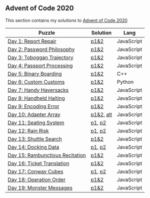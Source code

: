 ## Advent of Code 2020
This section contains my solutions to [Advent of Code 2020](https://adventofcode.com/2020)

| Puzzle | Solution | Lang |
|--|--|--|
| [Day 1: Report Repair](https://adventofcode.com/2020/day/1) | [p1&2](Day1.js) | JavaScript |
| [Day 2: Password Philosophy](https://adventofcode.com/2020/day/2) | [p1&2](Day2.js) | JavaScript |
| [Day 3: Toboggan Trajectory](https://adventofcode.com/2020/day/3) | [p1&2](Day3.js) | JavaScript |
| [Day 4: Passport Processing](https://adventofcode.com/2020/day/4) | [p1&2](Day4.js) | JavaScript |
| [Day 5: Binary Boarding](https://adventofcode.com/2020/day/5) | [p1&2](Day5.cpp) | C++ |
| [Day 6: Custom Customs](https://adventofcode.com/2020/day/6) | [p1&2](Day6.py) | Python |
| [Day 7: Handy Haversacks](https://adventofcode.com/2020/day/7) | [p1&2](Day7.js) | JavaScript |
| [Day 8: Handheld Halting](https://adventofcode.com/2020/day/8) | [p1&2](Day8.js) | JavaScript |
| [Day 9: Encoding Error](https://adventofcode.com/2020/day/9) | [p1&2](Day9.js) | JavaScript |
| [Day 10: Adapter Array](https://adventofcode.com/2020/day/10) | [p1&2](Day10.js), [alt](Day10_alt.js) | JavaScript |
| [Day 11: Seating System](https://adventofcode.com/2020/day/11) | [p1](Day11_Part1.js), [p2](Day11_Part2.js) | JavaScript |
| [Day 12: Rain Risk](https://adventofcode.com/2020/day/12) | [p1](Day12_Part1.js), [p2](Day12_Part2.js) | JavaScript |
| [Day 13: Shuttle Search](https://adventofcode.com/2020/day/13) | [p1&2](Day13.js) | JavaScript |
| [Day 14: Docking Data](https://adventofcode.com/2020/day/14) | [p1](Day14_Part1.js), [p2](Day14_Part2.js) | JavaScript |
| [Day 15: Rambunctious Recitation](https://adventofcode.com/2020/day/15) | [p1&2](Day15.js) | JavaScript |
| [Day 16: Ticket Translation](https://adventofcode.com/2020/day/16) | [p1&2](Day16.js) | JavaScript |
| [Day 17: Conway Cubes](https://adventofcode.com/2020/day/17) | [p1](Day17_Part1.js), [p2](Day17_Part2.js) | JavaScript |
| [Day 18: Operation Order](https://adventofcode.com/2020/day/18) | [p1&2](Day18.js) | JavaScript |
| [Day 19: Monster Messages](https://adventofcode.com/2020/day/19) | [p1&2](Day19.js) | JavaScript |
